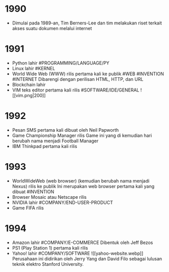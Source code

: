 # 1990 
- Dimulai pada 1989-an, Tim Berners-Lee dan tim melakukan riset terkait akses suatu dokumen melalui internet
# 1991
-  Python lahir #PROGRAMMING/LANGUAGE/PY
- Linux lahir #KERNEL
- World Wide Web (WWW) rilis pertama kali ke publik #WEB #INVENTION #INTERNET
	Dibarengi dengan perilisan HTML, HTTP, dan URL
- Blockchain lahir
- VIM teks editor pertama kali rilis #SOFTWARE/IDE/GENERAL 
	![[vim.png|200]]
# 1992
-  Pesan SMS pertama kali dibuat oleh Neil Papworth
- Game Championship Manager rilis
  Game ini yang di kemudian hari berubah nama menjadi Football Manager
- IBM Thinkpad pertama kali rilis

# 1993
- WorldWideWeb (web browser) (kemudian berubah nama menjadi Nexus) rilis ke publik
	Ini merupakan web browser pertama kali yang dibuat #INVENTION 
- Browser Mosaic atau Netscape rilis
- NVIDIA lahir #COMPANY/END-USER-PRODUCT 
- Game FIFA rilis
# 1994

- Amazon lahir #COMPANY/E-COMMERCE
	Dibentuk oleh Jeff Bezos
- PS1 (Play Station 1) pertama kali rilis
- Yahoo! lahir #COMPANY/SOFTWARE
	![[yahoo-website.webp]]
	Perusahaan ini didirikan oleh Jerry Yang dan David Filo sebagai lulusan teknik elektro Stanford University.